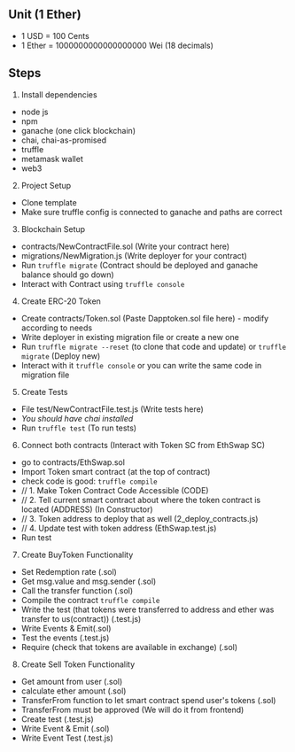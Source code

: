## Unit (1 Ether)

- 1 USD = 100 Cents
- 1 Ether = 1000000000000000000 Wei (18 decimals)

## Steps

1. Install dependencies

- node js
- npm
- ganache (one click blockchain)
- chai, chai-as-promised
- truffle
- metamask wallet
- web3

2. Project Setup

- Clone template
- Make sure truffle config is connected to ganache and paths are correct

3. Blockchain Setup

- contracts/NewContractFile.sol (Write your contract here)
- migrations/NewMigration.js (Write deployer for your contract)
- Run `truffle migrate` (Contract should be deployed and ganache balance should go down)
- Interact with Contract using `truffle console`

4. Create ERC-20 Token

- Create contracts/Token.sol (Paste Dapptoken.sol file here) - modify according to needs
- Write deployer in existing migration file or create a new one
- Run `truffle migrate --reset` (to clone that code and update) or `truffle migrate` (Deploy new)
- Interact with it `truffle console` or you can write the same code in migration file

5. Create Tests

- File test/NewContractFile.test.js (Write tests here)
- _You should have chai installed_
- Run `truffle test` (To run tests)

6. Connect both contracts (Interact with Token SC from EthSwap SC)

- go to contracts/EthSwap.sol
- Import Token smart contract (at the top of contract)
- check code is good: `truffle compile`
- // 1. Make Token Contract Code Accessible (CODE)
- // 2. Tell current smart contract about where the token contract is located (ADDRESS) (In Constructor)
- // 3. Token address to deploy that as well (2_deploy_contracts.js)
- // 4. Update test with token address (EthSwap.test.js)
- Run test

7. Create BuyToken Functionality

- Set Redemption rate (.sol)
- Get msg.value and msg.sender (.sol)
- Call the transfer function (.sol)
- Compile the contract `truffle compile`
- Write the test (that tokens were transferred to address and ether was transfer to us(contract)) (.test.js)
- Write Events & Emit(.sol)
- Test the events (.test.js)
- Require (check that tokens are available in exchange) (.sol)

8. Create Sell Token Functionality

- Get amount from user (.sol)
- calculate ether amount (.sol)
- TransferFrom function to let smart contract spend user's tokens (.sol)
- TransferFrom must be approved (We will do it from frontend)
- Create test (.test.js)
- Write Event & Emit (.sol)
- Write Event Test (.test.js)
